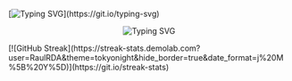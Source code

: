 [![Typing SVG](https://readme-typing-svg.demolab.com?font=Fira+Code&pause=1000&width=435&lines=Young+amateur+programmer.;Dev+in+LuminateOS.com;JavaScript%2C+Python%2C+HTML%2C+CSS%2C+SQL.)](https://git.io/typing-svg)
<p align="center">
  <img src="https://readme-typing-svg.demolab.com?font=Fira+Code&pause=1000&width=435&lines=Young+amateur+programmer.;Dev+in+LuminateOS.com;JavaScript%2C+Python%2C+HTML%2C+CSS%2C+SQL." alt="Typing SVG" />
</p>
[![GitHub Streak](https://streak-stats.demolab.com?user=RaulRDA&theme=tokyonight&hide_border=true&date_format=j%20M%5B%20Y%5D)](https://git.io/streak-stats)
